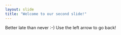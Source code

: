 ```yaml
---
layout: slide
title: "Welcome to our second slide!"
---
```

Better late than never :-)
Use the left arrow to go back!
